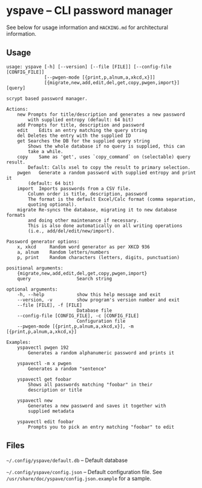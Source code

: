 # yspave – CLI password manager

See below for usage information and `HACKING.md` for architectural information.

## Usage

	usage: yspave [-h] [--version] [--file [FILE]] [--config-file [CONFIG_FILE]]
	              [--pwgen-mode [{print,p,alnum,a,xkcd,x}]]
	              [{migrate,new,add,edit,del,get,copy,pwgen,import}] [query]

	scrypt based password manager.

	Actions:
		new	Prompts for title/description and generates a new password
			with supplied entropy (default: 64 bit)
		add	Prompts for title, description and password
		edit	Edits an entry matching the query string
		del	Deletes the entry with the supplied ID
		get	Searches the DB for the supplied query string
			Shows the whole database if no query is supplied, this can
			take a while.
		copy	Same as 'get', uses `copy_command` on (selectable) query result.
			Default: Calls xsel to copy the result to primary selection.
		pwgen	Generate a random password with supplied entropy and print it
			(default: 64 bit)
		import	Imports passwords from a CSV file.
			Column order is title, description, password
			The format is the default Excel/Calc format (comma separation,
			quoting optional).
		migrate	Re-syncs the database, migrating it to new database formats
			and doing other maintenance if necessary.
			This is also done automatically on all writing operations
			(i.e., add/del/edit/new/import).

	Password generator options:
		x, xkcd		Random word generator as per XKCD 936
		a, alnum	Random letters/numbers
		p, print	Random characters (letters, digits, punctuation)

	positional arguments:
		{migrate,new,add,edit,del,get,copy,pwgen,import}
		query                 Search string

	optional arguments:
		-h, --help            show this help message and exit
		--version, -v         show program's version number and exit
		--file [FILE], -f [FILE]
		                      Database file
		--config-file [CONFIG_FILE], -c [CONFIG_FILE]
		                      Configuration file
		--pwgen-mode [{print,p,alnum,a,xkcd,x}], -m [{print,p,alnum,a,xkcd,x}]

	Examples:
		yspavectl pwgen 192
			Generates a random alphanumeric password and prints it

		yspavectl -m x pwgen
			Generates a random "sentence"

		yspavectl get foobar
			Shows all passwords matching "foobar" in their
			description or title

		yspavectl new
			Generates a new password and saves it together with
			supplied metadata

		yspavectl edit foobar
			Prompts you to pick an entry matching "foobar" to edit


## Files
`~/.config/yspave/default.db` – Default database

`~/.config/yspave/config.json` – Default configuration file. See `/usr/share/doc/yspave/config.json.example` for a sample.

